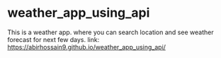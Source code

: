 # weather_app_using_api
This is a weather app. where you can search location and see weather forecast for next few days.
link: https://abirhossain9.github.io/weather_app_using_api/
